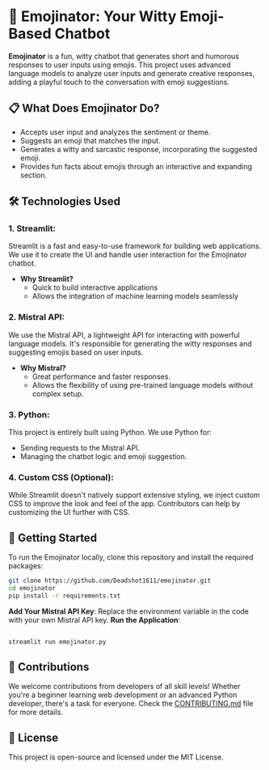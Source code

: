 # 🤖 Emojinator: Your Witty Emoji-Based Chatbot

**Emojinator** is a fun, witty chatbot that generates short and humorous responses to user inputs using emojis. This project uses advanced language models to analyze user inputs and generate creative responses, adding a playful touch to the conversation with emoji suggestions.

## 📋 What Does Emojinator Do?

- Accepts user input and analyzes the sentiment or theme.
- Suggests an emoji that matches the input.
- Generates a witty and sarcastic response, incorporating the suggested emoji.
- Provides fun facts about emojis through an interactive and expanding section.
  
## 🛠️ Technologies Used

### **1. Streamlit:**
Streamlit is a fast and easy-to-use framework for building web applications. We use it to create the UI and handle user interaction for the Emojinator chatbot.

- **Why Streamlit?**
  - Quick to build interactive applications
  - Allows the integration of machine learning models seamlessly
  
### **2. Mistral API:**
We use the Mistral API, a lightweight API for interacting with powerful language models. It's responsible for generating the witty responses and suggesting emojis based on user inputs.

- **Why Mistral?**
  - Great performance and faster responses.
  - Allows the flexibility of using pre-trained language models without complex setup.
  
### **3. Python:**
This project is entirely built using Python. We use Python for:
  - Sending requests to the Mistral API.
  - Managing the chatbot logic and emoji suggestion.

### **4. Custom CSS (Optional):**
While Streamlit doesn't natively support extensive styling, we inject custom CSS to improve the look and feel of the app. Contributors can help by customizing the UI further with CSS.

## 🚀 Getting Started

To run the Emojinator locally, clone this repository and install the required packages:

```bash
git clone https://github.com/Deadshot1611/emojinator.git
cd emojinator
pip install -r requirements.txt
```
 **Add Your Mistral API Key**:
Replace the environment variable in the code with your own Mistral API key.
**Run the Application**:
```bash

streamlit run emojinator.py
```
## 🤝 Contributions

We welcome contributions from developers of all skill levels! Whether you're a beginner learning web development or an advanced Python developer, there's a task for everyone. Check the [CONTRIBUTING.md](CONTRIBUTING.md) file for more details.

## 📑 License

This project is open-source and licensed under the MIT License.

